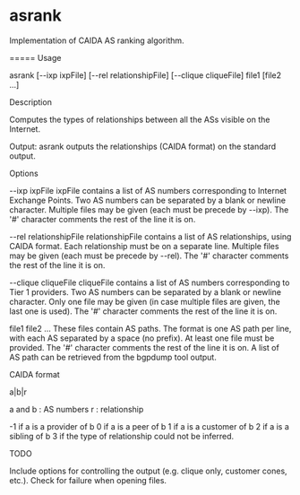 asrank
======

Implementation of CAIDA AS ranking algorithm.

=====
Usage

  asrank [--ixp ixpFile] [--rel relationshipFile] [--clique cliqueFile] file1 [file2 ...]

Description

  Computes the types of relationships between all the ASs visible on the Internet.

  Output: asrank outputs the relationships (CAIDA format) on the standard output.

Options
  
  --ixp ixpFile
    ixpFile contains a list of AS numbers corresponding to Internet Exchange Points.
    Two AS numbers can be separated by a blank or newline character.
    Multiple files may be given (each must be precede by --ixp).
    The '#' character comments the rest of the line it is on.
  
  --rel relationshipFile
    relationshipFile contains a list of AS relationships, using CAIDA format.
    Each relationship must be on a separate line.
    Multiple files may be given (each must be precede by --rel).
    The '#' character comments the rest of the line it is on.
  
  --clique cliqueFile
    cliqueFile contains a list of AS numbers corresponding to Tier 1 providers.
    Two AS numbers can be separated by a blank or newline character.
    Only one file may be given (in case multiple files are given, the last one is used).
    The '#' character comments the rest of the line it is on.
  
  file1 file2 ...
    These files contain AS paths.
    The format is one AS path per line, with each AS separated by a space (no prefix).
    At least one file must be provided.
    The '#' character comments the rest of the line it is on.
    A list of AS path can be retrieved from the bgpdump tool output.

CAIDA format

  a|b|r

  a and b : AS numbers
  r : relationship

  -1 if a is a provider of b
  0  if a is a peer of b
  1  if a is a customer of b
  2  if a is a sibling of b
  3  if the type of relationship could not be inferred.

TODO

  Include options for controlling the output (e.g. clique only, customer cones, etc.).
  Check for failure when opening files.
